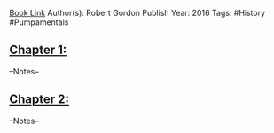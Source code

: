 
[Book Link]()
Author(s): Robert Gordon
Publish Year: 2016
Tags: #History #Pumpamentals 

## <u>Chapter 1: </u>
–Notes–


## <u>Chapter 2:</u>
–Notes–